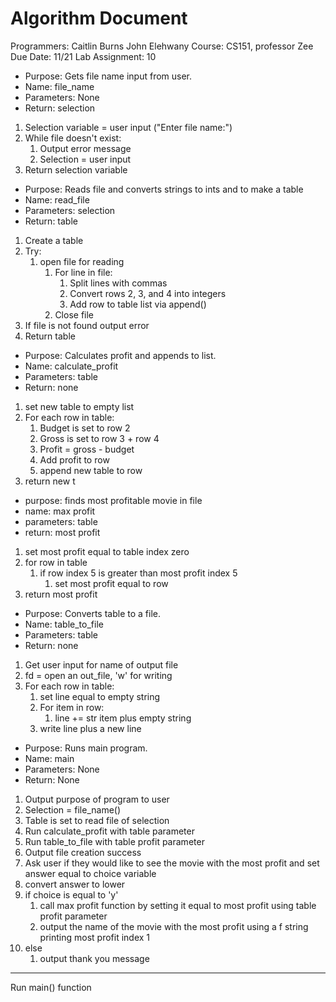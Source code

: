 # Algorithm Document
Programmers:  Caitlin Burns John Elehwany
Course:  CS151, professor Zee
Due Date: 11/21
Lab Assignment:  10


- Purpose: Gets file name input from user.
- Name: file_name
- Parameters: None
- Return: selection

1. Selection variable = user input ("Enter file name:")
2. While file doesn't exist:
   1. Output error message
   2. Selection = user input
3. Return selection variable



- Purpose: Reads file and converts strings to ints and to make a table
- Name: read_file
- Parameters: selection
- Return: table

1. Create a table
2. Try:
   1. open file for reading
         1. For line in file:
            1. Split lines with commas
            2. Convert rows 2, 3, and 4 into integers
            3. Add row to table list via append()
         2. Close file
3. If file is not found output error
4. Return table



- Purpose: Calculates profit and appends to list.
- Name: calculate_profit
- Parameters: table
- Return: none
1. set new table to empty list
2. For each row in table:
   1. Budget is set to row 2
   2. Gross is set to row 3 + row 4
   3. Profit = gross - budget
   4. Add profit to row
   5. append new table to row
3. return new t

- purpose: finds most profitable movie in file
- name: max profit
- parameters: table
- return: most profit
1. set most profit equal to table index zero
2. for row in table
   1. if row index 5 is greater than most profit index 5
      1. set most profit equal to row
3. return most profit

   

- Purpose: Converts table to a file.
- Name: table_to_file
- Parameters: table
- Return: none

1. Get user input for name of output file
2. fd = open an out_file, 'w' for writing
3. For each row in table:
   1. set line equal to empty string
   2. For item in row:
      1. line += str item plus empty string
   3. write line plus a new line



- Purpose: Runs main program.
- Name: main
- Parameters: None
- Return: None

1. Output purpose of program to user
2. Selection = file_name()
3. Table is set to read file of selection
4. Run calculate_profit with table parameter
5. Run table_to_file with table profit parameter
6. Output file creation success
7. Ask user if they would like to see the movie with the most profit and set answer equal to choice variable
8. convert answer to lower
9. if choice is equal to 'y'
   1. call max profit function by setting it equal to most profit using table profit parameter
   2. output the name of the movie with the most profit using a f string printing most profit index 1
10. else
    1. output thank you message

-----

Run main() function